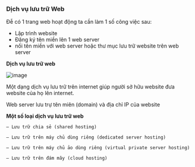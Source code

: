 ### Dịch vụ lưu trữ Web

Đễ có 1 trang web hoạt động ta cần làm 1 số công việc sau:

- Lập trình website
- Đăng ký tên miền lên 1 web server
- nối tên miền với web server hoặc thư mục lưu trữ website trên web server

**Dịch vụ lưu trữ web**

![image](https://user-images.githubusercontent.com/69178270/147624213-4caac0aa-aacd-407b-ba30-946cae121a69.png)

Một dạng dịch vụ lưu trữ trên internet giúp người sở hữu website đưa website của họ lên internet.

Web server lưu trự tên miên (domain) và địa chỉ IP của website

**Một số loại dịch vụ lưu trữ web**

```
– Lưu trữ chia sẻ (shared hosting)

– Lưu trữ trên máy chủ dùng riêng (dedicated server hosting)

– Lưu trữ trên máy chủ ảo dùng riêng (virtual private server hosting)

– Lưu trữ trên đám mây (cloud hosting)
```

